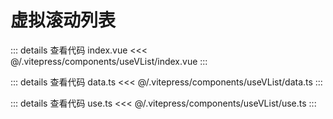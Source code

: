 <script lang="ts" setup>
    import VList from '../.vitepress/components/useVList/index.vue'
</script>

# 虚拟滚动列表

<ClientOnly>
<VList />
</ClientOnly>

::: details 查看代码 index.vue
<<< @/.vitepress/components/useVList/index.vue
:::

::: details 查看代码 data.ts
<<< @/.vitepress/components/useVList/data.ts
:::

::: details 查看代码 use.ts
<<< @/.vitepress/components/useVList/use.ts
:::
